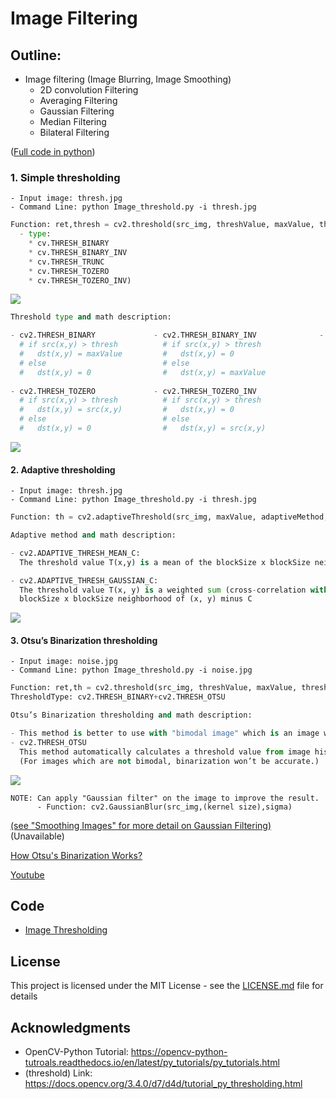 # Image Filtering

## Outline:
- Image filtering (Image Blurring, Image Smoothing)
    - 2D convolution Filtering
    - Averaging Filtering
    - Gaussian Filtering
    - Median Filtering
    - Bilateral Filtering

([Full code in python](https://github.com/Hank-Tsou/Computer-Vision-OpenCV-Python/blob/master/tutorials/Image_Processing/4_Image_Filtering/Image_filtering.py))

### 1. Simple thresholding 
```
- Input image: thresh.jpg
- Command Line: python Image_threshold.py -i thresh.jpg
```
```python
Function: ret,thresh = cv2.threshold(src_img, threshValue, maxValue, thresholdType)
  - type:
    * cv.THRESH_BINARY
    * cv.THRESH_BINARY_INV
    * cv.THRESH_TRUNC
    * cv.THRESH_TOZERO
    * cv.THRESH_TOZERO_INV)
```
![](README_IMG/simp_opencv_example.png)
```python
Threshold type and math description:

- cv2.THRESH_BINARY             - cv2.THRESH_BINARY_INV              - cv2.THRESH_TRUNC
  # if src(x,y) > thresh          # if src(x,y) > thresh               # if src(x,y) > thresh
  #   dst(x,y) = maxValue         #   dst(x,y) = 0                     #   dst(x,y) = thresh
  # else                          # else                               # else
  #   dst(x,y) = 0                #   dst(x,y) = maxValue              #   dst(x,y) = src(x,y)
  
- cv2.THRESH_TOZERO             - cv2.THRESH_TOZERO_INV
  # if src(x,y) > thresh          # if src(x,y) > thresh
  #   dst(x,y) = src(x,y)         #   dst(x,y) = 0
  # else                          # else
  #   dst(x,y) = 0                #   dst(x,y) = src(x,y)
```
![](README_IMG/simple_thresh.png)

#### 2. Adaptive thresholding
```
- Input image: thresh.jpg
- Command Line: python Image_threshold.py -i thresh.jpg
```
```python
Function: th = cv2.adaptiveThreshold(src_img, maxValue, adaptiveMethod, thresholdType, blockSize, C)
```
```python
Adaptive method and math description:

- cv2.ADAPTIVE_THRESH_MEAN_C:
  The threshold value T(x,y) is a mean of the blockSize x blockSize neighborhood of (x, y) minus C.

- cv2.ADAPTIVE_THRESH_GAUSSIAN_C:
  The threshold value T(x, y) is a weighted sum (cross-correlation with a Gaussian window) of the 
  blockSize x blockSize neighborhood of (x, y) minus C
```
![](README_IMG/adaptive_thresh_opencv_example.png)

#### 3. Otsu’s Binarization thresholding
```
- Input image: noise.jpg
- Command Line: python Image_threshold.py -i noise.jpg
```
```python
Function: ret,th = cv2.threshold(src_img, threshValue, maxValue, thresholdType)
ThresholdType: cv2.THRESH_BINARY+cv2.THRESH_OTSU
```
```python
Otsu’s Binarization thresholding and math description:

- This method is better to use with "bimodal image" which is an image whose histogram has two peaks.
- cv2.THRESH_OTSU
  This method automatically calculates a threshold value from image histogram for a bimodal image. 
  (For images which are not bimodal, binarization won’t be accurate.)
```
![](README_IMG/Otsus_thresh.png)

```
NOTE: Can apply "Gaussian filter" on the image to improve the result.
      - Function: cv2.GaussianBlur(src_img,(kernel size),sigma)
```
[(see "Smoothing Images" for more detail on Gaussian Filtering)](https://github.com/Hank-Tsou/Computer-Vision-OpenCV-Python/edit/master/tutorials/Image_Processing/2_Image_Thresholding/README.md) (Unavailable)

[How Otsu's Binarization Works?](https://docs.opencv.org/3.4.0/d7/d4d/tutorial_py_thresholding.html)

[Youtube](https://www.youtube.com/watch?v=mnmjZOLjoBA)

## Code
- [Image Thresholding](https://github.com/Hank-Tsou/Computer-Vision-OpenCV-Python/blob/master/tutorials/Image_Processing/2_Image_Thresholding/Image_Threshold.py)

## License

This project is licensed under the MIT License - see the [LICENSE.md](LICENSE.md) file for details

## Acknowledgments

* OpenCV-Python Tutorial: https://opencv-python-tutroals.readthedocs.io/en/latest/py_tutorials/py_tutorials.html
* (threshold) Link: https://docs.opencv.org/3.4.0/d7/d4d/tutorial_py_thresholding.html
